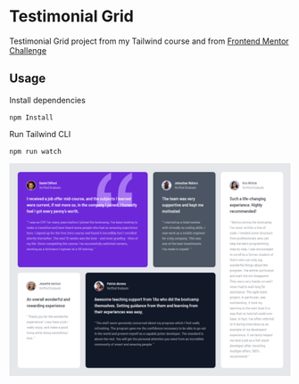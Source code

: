 # Testimonial Grid

Testimonial Grid project from my Tailwind course and from [Frontend Mentor Challenge](https://www.frontendmentor.io/challenges/testimonials-grid-section-Nnw6J7Un7)

## Usage

Install dependencies

```
npm Install
```

Run Tailwind CLI

```
npm run watch
```

![Alt text](images/testimonial-grid.png)